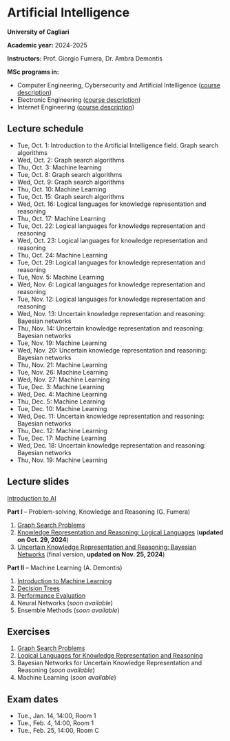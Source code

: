 # Artificial Intelligence

**University of Cagliari**

**Academic year:** 2024-2025

**Instructors:** Prof. Giorgio Fumera, Dr. Ambra Demontis

**MSc programs in:**
- Computer Engineering, Cybersecurity and Artificial Intelligence ([course description](https://unica.coursecatalogue.cineca.it/insegnamenti/2024/19989/2018/9999/10983?coorte=2024&schemaid=4854))
- Electronic Engineering ([course description](https://unica.coursecatalogue.cineca.it/insegnamenti/2024/19989/2018/1/10662?coorte=2023&schemaid=4635))
- Internet Engineering ([course description](https://unica.coursecatalogue.cineca.it/insegnamenti/2024/19989/2023/9999/10982?coorte=2024&schemaid=4849))

## Lecture schedule

- Tue, Oct. 1: Introduction to the Artificial Intelligence field. Graph search algorithms
- Wed, Oct. 2: Graph search algorithms
- Thu, Oct. 3: Machine learning
- Tue, Oct. 8: Graph search algorithms
- Wed, Oct. 9: Graph search algorithms
- Thu, Oct. 10: Machine Learning
- Tue, Oct. 15: Graph search algorithms
- Wed, Oct. 16: Logical languages for knowledge representation and reasoning
- Thu, Oct. 17: Machine Learning
- Tue, Oct. 22: Logical languages for knowledge representation and reasoning
- Wed, Oct. 23: Logical languages for knowledge representation and reasoning
- Thu, Oct. 24: Machine Learning
- Tue, Oct. 29: Logical languages for knowledge representation and reasoning
- Tue, Nov. 5: Machine Learning
- Wed, Nov. 6: Logical languages for knowledge representation and reasoning
- Tue, Nov. 12: Logical languages for knowledge representation and reasoning
- Wed, Nov. 13: Uncertain knowledge representation and reasoning: Bayesian networks
- Thu, Nov. 14: Uncertain knowledge representation and reasoning: Bayesian networks
- Tue, Nov. 19: Machine Learning
- Wed, Nov. 20: Uncertain knowledge representation and reasoning: Bayesian networks
- Thu, Nov. 21: Machine Learning
- Tue, Nov. 26: Machine Learning
- Wed, Nov. 27: Machine Learning
- Tue, Dec. 3: Machine Learning
- Wed, Dec. 4: Machine Learning
- Thu, Dec. 5: Machine Learning
- Tue, Dec. 10: Machine Learning
- Wed, Dec. 11: Uncertain knowledge representation and reasoning: Bayesian networks
- Thu, Dec. 12: Machine Learning
- Tue, Dec. 17: Machine Learning
- Wed, Dec. 18: Uncertain knowledge representation and reasoning: Bayesian networks
- Thu, Nov. 19: Machine Learning

## Lecture slides

[Introduction to AI](https://github.com/unica-ai/unica-ai.github.io/raw/main/slides/AI_Introduction.pdf)

**Part I** – Problem-solving, Knowledge and Reasoning (G. Fumera)

1. [Graph Search Problems](https://github.com/unica-ai/unica-ai.github.io/raw/main/slides/AI_Search.pdf)
2. [Knowledge Representation and Reasoning: Logical Languages](https://github.com/unica-ai/unica-ai.github.io/raw/main/slides/AI_KBS.pdf) (**updated on Oct. 29, 2024**)
3. [Uncertain Knowledge Representation and Reasoning: Bayesian Networks](https://github.com/unica-ai/unica-ai.github.io/raw/main/slides/AI_BN.pdf) (final version, **updated on Nov. 25, 2024**)

**Part II** – Machine Learning (A. Demontis)

1. [Introduction to Machine Learning](https://github.com/unica-ai/unica-ai.github.io/raw/main/slides/AI_ML_introduction.pdf)
2. [Decision Trees](https://github.com/unica-ai/unica-ai.github.io/raw/main/slides/AI_ML_decision_trees.pdf)
3. [Performance Evaluation](https://github.com/unica-ai/unica-ai.github.io/raw/main/slides/AI_ML_performance_evaluation.pdf)
4. Neural Networks (*soon available*)
5. Ensemble Methods (*soon available*)

## Exercises

1. [Graph Search Problems](https://github.com/unica-ai/unica-ai.github.io/blob/main/slides/AI_Search_Exercises.pdf)
2. [Logical Languages for Knowledge Representation and Reasoning](https://github.com/unica-ai/unica-ai.github.io/blob/main/slides/AI_Logic_Exercises.pdf)
3. Bayesian Networks for Uncertain Knowledge Representation and Reasoning (*soon available*)
4. Machine Learning (*soon available*)

## Exam dates
- Tue., Jan. 14, 14:00, Room 1
- Tue., Feb. 4, 14:00, Room 1
- Tue., Feb. 25, 14:00, Room C 
